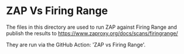 # ZAP Vs Firing Range

The files in this directory are used to run ZAP against Firing Range and publish the results to https://www.zaproxy.org/docs/scans/firingrange/

They are run via the GitHub Action: 'ZAP vs Firing Range'.

